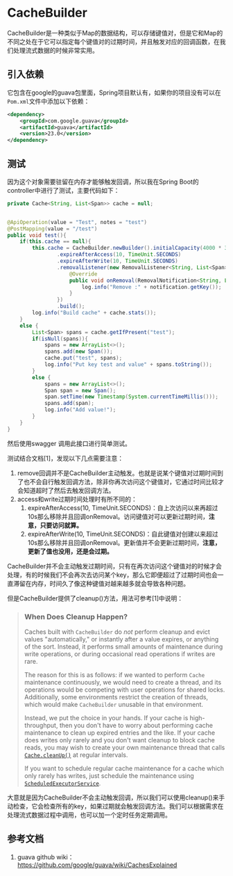 # CacheBuilder

CacheBuilder是一种类似于Map的数据结构，可以存储键值对，但是它和Map的不同之处在于它可以指定每个键值对的过期时间，并且触发对应的回调函数，在我们处理流式数据的时候非常实用。

## 引入依赖

它包含在google的guava包里面，Spring项目默认有，如果你的项目没有可以在`Pom.xml`文件中添加以下依赖：

```xml
<dependency>
    <groupId>com.google.guava</groupId>
    <artifactId>guava</artifactId>
    <version>23.0</version>
</dependency>
```



## 测试

因为这个对象需要驻留在内存才能够触发回调，所以我在Spring Boot的controller中进行了测试，主要代码如下：

```java
private Cache<String, List<Span>> cache = null;


@ApiOperation(value = "Test", notes = "test")
@PostMapping(value = "/test")
public void test(){
    if(this.cache == null){
        this.cache = CacheBuilder.newBuilder().initialCapacity(4000 * 300).maximumSize(4000 * 300)
                .expireAfterAccess(10, TimeUnit.SECONDS)
                .expireAfterWrite(10, TimeUnit.SECONDS)
                .removalListener(new RemovalListener<String, List<Span>>() {
                    @Override
                    public void onRemoval(RemovalNotification<String, List<Span>> notification) {
                        log.info("Remove :" + notification.getKey());
                    }
                })
                .build();
        log.info("Build cache" + cache.stats());
    }
    else {
        List<Span> spans = cache.getIfPresent("test");
        if(isNull(spans)){
            spans = new ArrayList<>();
            spans.add(new Span());
            cache.put("test", spans);
            log.info("Put key test and value" + spans.toString());
        }
        else {
        	spans = new ArrayList<>();
            Span span = new Span();
            span.setTime(new Timestamp(System.currentTimeMillis()));
            spans.add(span);
            log.info("Add value!");
        }
    }
}
```

然后使用swagger 调用此接口进行简单测试。

测试结合文档[1]，发现以下几点需要注意：

1. remove回调并不是CacheBuilder主动触发。也就是说某个键值对过期时间到了也不会自行触发回调方法，除非你再次访问这个键值对，它通过时间比较才会知道超时了然后去触发回调方法。
2. access和write过期时间处理时有所不同的：
   1. expireAfterAccess(10, TimeUnit.SECONDS)：自上次访问以来再超过10s那么移除并且回调onRemoval。访问键值对可以更新过期时间，**注意，只要访问就算。**
   2. expireAfterWrite(10, TimeUnit.SECONDS)：自此键值对创建以来超过10s那么移除并且回调onRemoval。更新值并不会更新过期时间，**注意，更新了值也没用，还是会过期。**



CacheBuilder并不会主动触发过期时间，只有在再次访问这个键值对的时候才会处理，有的时候我们不会再次去访问某个key，那么它即便超过了过期时间也会一直滞留在内存，时间久了像这种键值对越来越多就会导致各种问题。

但是CacheBuilder提供了cleanup()方法，用法可参考[1]中说明：

> ### When Does Cleanup Happen?
>
> Caches built with `CacheBuilder` do *not* perform cleanup and evict values "automatically," or instantly after a value expires, or anything of the sort. Instead, it performs small amounts of maintenance during write operations, or during occasional read operations if writes are rare.
>
> The reason for this is as follows: if we wanted to perform `Cache` maintenance continuously, we would need to create a thread, and its operations would be competing with user operations for shared locks. Additionally, some environments restrict the creation of threads, which would make `CacheBuilder` unusable in that environment.
>
> Instead, we put the choice in your hands. If your cache is high-throughput, then you don't have to worry about performing cache maintenance to clean up expired entries and the like. If your cache does writes only rarely and you don't want cleanup to block cache reads, you may wish to create your own maintenance thread that calls [`Cache.cleanUp()`](http://google.github.io/guava/releases/11.0.1/api/docs/com/google/common/cache/Cache.html#cleanUp--) at regular intervals.
>
> If you want to schedule regular cache maintenance for a cache which only rarely has writes, just schedule the maintenance using [`ScheduledExecutorService`](http://docs.oracle.com/javase/8/docs/api/java/util/concurrent/ScheduledExecutorService.html).

大意就是因为CacheBuilder不会主动触发回调，所以我们可以使用cleanup()来手动检查，它会检查所有的key，如果过期就会触发回调方法。我们可以根据需求在处理流式数据过程中调用，也可以加一个定时任务定期调用。

## 参考文档

1. guava github wiki：https://github.com/google/guava/wiki/CachesExplained